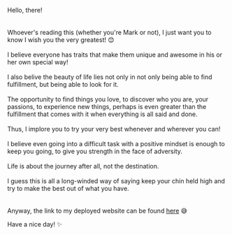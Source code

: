 Hello, there!<br>
<br>
<br>
Whoever's reading this (whether you're Mark or not), I just want you to know I wish you the very greatest! :blush:<br>
<br>
I believe everyone has traits that make them unique and awesome in his or her own special way!<br>
<br>
I also belive the beauty of life lies not only in not only being able to find fulfillment, but being able to look for it.<br>
<br>
The opportunity to find things you love, to discover who you are, your passions, to experience new things, perhaps is even greater than the fulfillment that comes with it when everything is all said and done.<br>
<br>
Thus, I implore you to try your very best whenever and wherever you can!<br>
<br>
I believe even going into a difficult task with a positive mindset is enough to keep you going, to give you strength in the face of adversity.<br>
<br>
Life is about the journey after all, not the destination.<br>
<br>
I guess this is all a long-winded way of saying keep your chin held high and try to make the best out of what you have.<br>
<br>
<br>
Anyway, the link to my deployed website can be found [here](https://app.netlify.com/sites/golden-pie-3d9d6e/overview) :sweat_smile: <br>

Have a nice day! :sparkles: